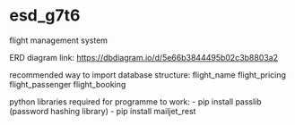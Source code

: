 # esd_g7t6
 flight management system

ERD diagram link:
https://dbdiagram.io/d/5e66b3844495b02c3b8803a2

recommended way to import database structure:
	flight_name
	flight_pricing
	flight_passenger
	flight_booking


python libraries required for programme to work:
	- pip install passlib (password hashing library)
	- pip install mailjet_rest

